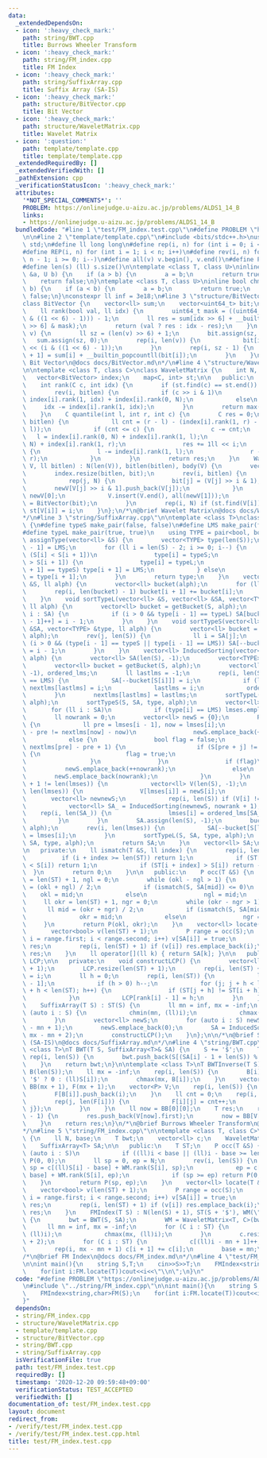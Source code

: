 ```yaml
---
data:
  _extendedDependsOn:
  - icon: ':heavy_check_mark:'
    path: string/BWT.cpp
    title: Burrows Wheeler Transform
  - icon: ':heavy_check_mark:'
    path: string/FM_index.cpp
    title: FM Index
  - icon: ':heavy_check_mark:'
    path: string/SuffixArray.cpp
    title: Suffix Array (SA-IS)
  - icon: ':heavy_check_mark:'
    path: structure/BitVector.cpp
    title: Bit Vector
  - icon: ':heavy_check_mark:'
    path: structure/WaveletMatrix.cpp
    title: Wavelet Matrix
  - icon: ':question:'
    path: template/template.cpp
    title: template/template.cpp
  _extendedRequiredBy: []
  _extendedVerifiedWith: []
  _pathExtension: cpp
  _verificationStatusIcon: ':heavy_check_mark:'
  attributes:
    '*NOT_SPECIAL_COMMENTS*': ''
    PROBLEM: https://onlinejudge.u-aizu.ac.jp/problems/ALDS1_14_B
    links:
    - https://onlinejudge.u-aizu.ac.jp/problems/ALDS1_14_B
  bundledCode: "#line 1 \"test/FM_index.test.cpp\"\n#define PROBLEM \"https://onlinejudge.u-aizu.ac.jp/problems/ALDS1_14_B\"\
    \n\n#line 2 \"template/template.cpp\"\n#include <bits/stdc++.h>\nusing namespace\
    \ std;\n#define ll long long\n#define rep(i, n) for (int i = 0; i < n; i++)\n\
    #define REP(i, n) for (int i = 1; i < n; i++)\n#define rev(i, n) for (int i =\
    \ n - 1; i >= 0; i--)\n#define all(v) v.begin(), v.end()\n#define P pair<ll, ll>\n\
    #define len(s) (ll) s.size()\n\ntemplate <class T, class U>\ninline bool chmin(T\
    \ &a, U b) {\n    if (a > b) {\n        a = b;\n        return true;\n    }\n\
    \    return false;\n}\ntemplate <class T, class U>\ninline bool chmax(T &a, U\
    \ b) {\n    if (a < b) {\n        a = b;\n        return true;\n    }\n    return\
    \ false;\n}\nconstexpr ll inf = 3e18;\n#line 3 \"structure/BitVector.cpp\"\n\n\
    class BitVector {\n    vector<ll> sum;\n    vector<uint64_t> bit;\n\n   public:\n\
    \    ll rank(bool val, ll idx) {\n        uint64_t mask = ((uint64_t)1 << (idx\
    \ & ((1 << 6) - 1))) - 1;\n        ll res = sum[idx >> 6] + __builtin_popcountll(bit[idx\
    \ >> 6] & mask);\n        return (val ? res : idx - res);\n    }\n    BitVector(vector<bool>&\
    \ v) {\n        ll sz = (len(v) >> 6) + 1;\n        bit.assign(sz, 0);\n     \
    \   sum.assign(sz, 0);\n        rep(i, len(v)) {\n            bit[i >> 6] |= (uint64_t)(v[i])\
    \ << (i & ((1 << 6) - 1));\n        }\n        rep(i, sz - 1) {\n            sum[i\
    \ + 1] = sum[i] + __builtin_popcountll(bit[i]);\n        }\n    }\n};\n/*\n@brief\
    \ Bit Vector\n@docs docs/BitVector.md\n*/\n#line 4 \"structure/WaveletMatrix.cpp\"\
    \n\ntemplate <class T, class C>\nclass WaveletMatrix {\n    int N, bitlen;\n \
    \   vector<BitVector> index;\n    map<C, int> st;\n\n   public:\n    T body;\n\
    \    int rank(C c, int idx) {\n        if (st.find(c) == st.end()) return 0;\n\
    \        rev(i, bitlen) {\n            if (c >> i & 1)\n                idx =\
    \ index[i].rank(1, idx) + index[i].rank(0, N);\n            else\n           \
    \     idx -= index[i].rank(1, idx);\n        }\n        return max(0, idx - st[c]);\n\
    \    }\n    C quantile(int l, int r, int c) {\n        C res = 0;\n        rev(i,\
    \ bitlen) {\n            ll cnt = (r - l) - (index[i].rank(1, r) - index[i].rank(1,\
    \ l));\n            if (cnt <= c) {\n                c -= cnt;\n             \
    \   l = index[i].rank(0, N) + index[i].rank(1, l);\n                r = index[i].rank(0,\
    \ N) + index[i].rank(1, r);\n                res += 1ll << i;\n            } else\
    \ {\n                l -= index[i].rank(1, l);\n                r -= index[i].rank(1,\
    \ r);\n            }\n        }\n        return res;\n    }\n    WaveletMatrix(T\
    \ V, ll bitlen) : N(len(V)), bitlen(bitlen), body(V) {\n        vector<bool> bit(N);\n\
    \        index.resize(bitlen, bit);\n        rev(i, bitlen) {\n            T newV[2];\n\
    \            rep(j, N) {\n                bit[j] = (V[j] >> i & 1);\n        \
    \        newV[V[j] >> i & 1].push_back(V[j]);\n            }\n            V =\
    \ newV[0];\n            V.insert(V.end(), all(newV[1]));\n            index[i]\
    \ = BitVector(bit);\n        }\n        rep(i, N) if (st.find(V[i]) == st.end())\
    \ st[V[i]] = i;\n    }\n};\n/*\n@brief Wavelet Matrix\n@docs docs/WaveletMatrix.md\n\
    */\n#line 3 \"string/SuffixArray.cpp\"\n\ntemplate <class T>\nclass SuffixArray\
    \ {\n#define typeS make_pair(false, false)\n#define LMS make_pair(false, true)\n\
    #define typeL make_pair(true, true)\n    using TYPE = pair<bool, bool>;\n    vector<TYPE>\
    \ assignType(vector<ll> &S) {\n        vector<TYPE> type(len(S));\n        type[len(S)\
    \ - 1] = LMS;\n        for (ll i = len(S) - 2; i >= 0; i--) {\n            if\
    \ (S[i] < S[i + 1])\n                type[i] = typeS;\n            else if (S[i]\
    \ > S[i + 1]) {\n                type[i] = typeL;\n                if (type[i\
    \ + 1] == typeS) type[i + 1] = LMS;\n            } else\n                type[i]\
    \ = type[i + 1];\n        }\n        return type;\n    }\n    vector<ll> getBucket(vector<ll>\
    \ &S, ll alph) {\n        vector<ll> bucket(alph);\n        for (ll i : S) bucket[i]++;\n\
    \        rep(i, len(bucket) - 1) bucket[i + 1] += bucket[i];\n        return bucket;\n\
    \    }\n    void sortTypeL(vector<ll> &S, vector<ll> &SA, vector<TYPE> &type,\
    \ ll alph) {\n        vector<ll> bucket = getBucket(S, alph);\n        for (ll\
    \ i : SA) {\n            if (i > 0 && type[i - 1] == typeL) SA[bucket[S[i - 1]\
    \ - 1]++] = i - 1;\n        }\n    }\n    void sortTypeS(vector<ll> &S, vector<ll>\
    \ &SA, vector<TYPE> &type, ll alph) {\n        vector<ll> bucket = getBucket(S,\
    \ alph);\n        rev(j, len(S)) {\n            ll i = SA[j];\n            if\
    \ (i > 0 && (type[i - 1] == typeS || type[i - 1] == LMS)) SA[--bucket[S[i - 1]]]\
    \ = i - 1;\n        }\n    }\n    vector<ll> InducedSorting(vector<ll> &S, ll\
    \ alph) {\n        vector<ll> SA(len(S), -1);\n        vector<TYPE> type = assignType(S);\n\
    \        vector<ll> bucket = getBucket(S, alph);\n        vector<ll> nextlms(len(S),\
    \ -1), ordered_lms;\n        ll lastlms = -1;\n        rep(i, len(S)) if (type[i]\
    \ == LMS) {\n            SA[--bucket[S[i]]] = i;\n            if (lastlms != -1)\
    \ nextlms[lastlms] = i;\n            lastlms = i;\n            ordered_lms.emplace_back(i);\n\
    \        }\n        nextlms[lastlms] = lastlms;\n        sortTypeL(S, SA, type,\
    \ alph);\n        sortTypeS(S, SA, type, alph);\n        vector<ll> lmses;\n \
    \       for (ll i : SA)\n            if (type[i] == LMS) lmses.emplace_back(i);\n\
    \        ll nowrank = 0;\n        vector<ll> newS = {0};\n        REP(i, len(lmses))\
    \ {\n            ll pre = lmses[i - 1], now = lmses[i];\n            if (nextlms[pre]\
    \ - pre != nextlms[now] - now)\n                newS.emplace_back(++nowrank);\n\
    \            else {\n                bool flag = false;\n                rep(j,\
    \ nextlms[pre] - pre + 1) {\n                    if (S[pre + j] != S[now + j])\
    \ {\n                        flag = true;\n                        break;\n  \
    \                  }\n                }\n                if (flag)\n         \
    \           newS.emplace_back(++nowrank);\n                else\n            \
    \        newS.emplace_back(nowrank);\n            }\n        }\n        if (nowrank\
    \ + 1 != len(lmses)) {\n            vector<ll> V(len(S), -1);\n            rep(i,\
    \ len(lmses)) {\n                V[lmses[i]] = newS[i];\n            }\n     \
    \       vector<ll> newnewS;\n            rep(i, len(S)) if (V[i] != -1) newnewS.emplace_back(V[i]);\n\
    \            vector<ll> SA_ = InducedSorting(newnewS, nowrank + 1);\n        \
    \    rep(i, len(SA_)) {\n                lmses[i] = ordered_lms[SA_[i]];\n   \
    \         }\n        }\n        SA.assign(len(S), -1);\n        bucket = getBucket(S,\
    \ alph);\n        rev(i, len(lmses)) {\n            SA[--bucket[S[lmses[i]]]]\
    \ = lmses[i];\n        }\n        sortTypeL(S, SA, type, alph);\n        sortTypeS(S,\
    \ SA, type, alph);\n        return SA;\n    }\n    vector<ll> SA;\n    T ST;\n\
    \n   private:\n    ll ismatch(T &S, ll index) {\n        rep(i, len(S)) {\n  \
    \          if (i + index >= len(ST)) return 1;\n            if (ST[i + index]\
    \ < S[i]) return 1;\n            if (ST[i + index] > S[i]) return -1;\n      \
    \  }\n        return 0;\n    }\n\n   public:\n    P occ(T &S) {\n        ll okl\
    \ = len(ST) + 1, ngl = 0;\n        while (okl - ngl > 1) {\n            ll mid\
    \ = (okl + ngl) / 2;\n            if (ismatch(S, SA[mid]) <= 0)\n            \
    \    okl = mid;\n            else\n                ngl = mid;\n        }\n   \
    \     ll okr = len(ST) + 1, ngr = 0;\n        while (okr - ngr > 1) {\n      \
    \      ll mid = (okr + ngr) / 2;\n            if (ismatch(S, SA[mid]) < 0)\n \
    \               okr = mid;\n            else\n                ngr = mid;\n   \
    \     }\n        return P(okl, okr);\n    }\n    vector<ll> locate(T &S) {\n \
    \       vector<bool> v(len(ST) + 1);\n        P range = occ(S);\n        for (ll\
    \ i = range.first; i < range.second; i++) v[SA[i]] = true;\n        vector<ll>\
    \ res;\n        rep(i, len(ST) + 1) if (v[i]) res.emplace_back(i);\n        return\
    \ res;\n    }\n    ll operator[](ll k) { return SA[k]; }\n\n   public:\n    vector<ll>\
    \ LCP;\n\n   private:\n    void constructLCP() {\n        vector<ll> rank(len(ST)\
    \ + 1);\n        LCP.resize(len(ST) + 1);\n        rep(i, len(ST) + 1) rank[SA[i]]\
    \ = i;\n        ll h = 0;\n        rep(i, len(ST)) {\n            ll j = SA[rank[i]\
    \ - 1];\n            if (h > 0) h--;\n            for (j; j + h < len(ST) && i\
    \ + h < len(ST); h++) {\n                if (ST[j + h] != ST[i + h]) break;\n\
    \            }\n            LCP[rank[i] - 1] = h;\n        }\n    }\n\n   public:\n\
    \    SuffixArray(T S) : ST(S) {\n        ll mn = inf, mx = -inf;\n        for\
    \ (auto i : S) {\n            chmin(mn, (ll)i);\n            chmax(mx, (ll)i);\n\
    \        }\n        vector<ll> newS;\n        for (auto i : S) newS.emplace_back(i\
    \ - mn + 1);\n        newS.emplace_back(0);\n        SA = InducedSorting(newS,\
    \ mx - mn + 2);\n        constructLCP();\n    }\n};\n\n/*\n@brief Suffix Array\
    \ (SA-IS)\n@docs docs/SuffixArray.md\n*/\n#line 4 \"string/BWT.cpp\"\n\ntemplate\
    \ <class T>\nT BWT(T S, SuffixArray<T>& SA) {\n    S += '$';\n    T bwt;\n   \
    \ rep(i, len(S)) {\n        bwt.push_back(S[(SA[i] - 1 + len(S)) % len(S)]);\n\
    \    }\n    return bwt;\n}\n\ntemplate <class T>\nT BWTInverse(T S) {\n    vector<ll>\
    \ B(len(S));\n    ll mx = -inf;\n    rep(i, len(S)) {\n        B[i] = (S[i] ==\
    \ '$' ? 0 : (ll)S[i]);\n        chmax(mx, B[i]);\n    }\n    vector<vector<ll>>\
    \ BB(mx + 1), F(mx + 1);\n    vector<P> V;\n    rep(i, len(S)) {\n        BB[B[i]].push_back(i);\n\
    \        F[B[i]].push_back(i);\n    }\n    ll cnt = 0;\n    rep(i, mx + 1) {\n\
    \        rep(j, len(F[i])) {\n            F[i][j] = cnt++;\n            V.push_back({i,\
    \ j});\n        }\n    }\n    ll now = BB[0][0];\n    T res;\n    rep(i, len(S)\
    \ - 1) {\n        res.push_back(V[now].first);\n        now = BB[V[now].first][V[now].second];\n\
    \    }\n    return res;\n}\n/*\n@brief Burrows Wheeler Transform\n@docs docs/BWT.md\n\
    */\n#line 5 \"string/FM_index.cpp\"\n\ntemplate <class T, class C>\nclass FMIndex\
    \ {\n    ll N, base;\n    T bwt;\n    vector<ll> c;\n    WaveletMatrix<T, C> WM;\n\
    \    SuffixArray<T> SA;\n\n   public:\n    T ST;\n    P occ(T &S) {\n        for\
    \ (auto i : S)\n            if ((ll)i < base || (ll)i - base >= len(c)) return\
    \ P(0, 0);\n        ll sp = 0, ep = N;\n        rev(i, len(S)) {\n           \
    \ sp = c[(ll)S[i] - base] + WM.rank(S[i], sp);\n            ep = c[(ll)S[i] -\
    \ base] + WM.rank(S[i], ep);\n            if (sp >= ep) return P(0, 0);\n    \
    \    }\n        return P(sp, ep);\n    }\n    vector<ll> locate(T &S) {\n    \
    \    vector<bool> v(len(ST) + 1);\n        P range = occ(S);\n        for (ll\
    \ i = range.first; i < range.second; i++) v[SA[i]] = true;\n        vector<ll>\
    \ res;\n        rep(i, len(ST) + 1) if (v[i]) res.emplace_back(i);\n        return\
    \ res;\n    }\n    FMIndex(T S) : N(len(S) + 1), ST(S + '$'), WM(\"\", 0), SA(S)\
    \ {\n        bwt = BWT(S, SA);\n        WM = WaveletMatrix<T, C>(bwt, 8);\n  \
    \      ll mn = inf, mx = -inf;\n        for (C i : ST) {\n            chmin(mn,\
    \ (ll)i);\n            chmax(mx, (ll)i);\n        }\n        c.resize(mx - mn\
    \ + 2);\n        for (C i : ST) {\n            c[(ll)i - mn + 1]++;\n        }\n\
    \        rep(i, mx - mn + 1) c[i + 1] += c[i];\n        base = mn;\n    }\n};\n\
    /*\n@brief FM Index\n@docs docs/FM_index.md\n*/\n#line 4 \"test/FM_index.test.cpp\"\
    \n\nint main(){\n    string S,T;\n    cin>>S>>T;\n    FMIndex<string,char>FM(S);\n\
    \    for(int i:FM.locate(T))cout<<i<<\"\\n\";\n}\n"
  code: "#define PROBLEM \"https://onlinejudge.u-aizu.ac.jp/problems/ALDS1_14_B\"\n\
    \n#include \"../string/FM_index.cpp\"\n\nint main(){\n    string S,T;\n    cin>>S>>T;\n\
    \    FMIndex<string,char>FM(S);\n    for(int i:FM.locate(T))cout<<i<<\"\\n\";\n\
    }"
  dependsOn:
  - string/FM_index.cpp
  - structure/WaveletMatrix.cpp
  - template/template.cpp
  - structure/BitVector.cpp
  - string/BWT.cpp
  - string/SuffixArray.cpp
  isVerificationFile: true
  path: test/FM_index.test.cpp
  requiredBy: []
  timestamp: '2020-12-20 09:59:48+09:00'
  verificationStatus: TEST_ACCEPTED
  verifiedWith: []
documentation_of: test/FM_index.test.cpp
layout: document
redirect_from:
- /verify/test/FM_index.test.cpp
- /verify/test/FM_index.test.cpp.html
title: test/FM_index.test.cpp
---
```


